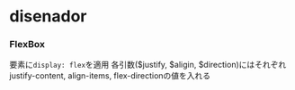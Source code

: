 # disenador
### FlexBox
要素に`display: flex`を適用
各引数($justify, $aligin, $direction)にはそれぞれjustify-content, align-items, flex-directionの値を入れる
